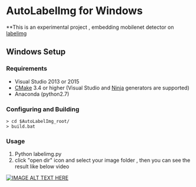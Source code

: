# AutoLabelImg for Windows

**This is an experimental project , embedding mobilenet detector on [labelimg](https://github.com/tzutalin/labelImg) 

## Windows Setup

### Requirements

 - Visual Studio 2013 or 2015
 - [CMake](https://cmake.org/) 3.4 or higher (Visual Studio and [Ninja](https://ninja-build.org/) generators are supported)
 - Anaconda (python2.7)
 
### Configuring and Building 

```
> cd $AutoLabelImg_root/
> build.bat
```

### Usage

1. Python labelimg.py
2. click "open dir" icon and select your image folder , then you can see the result like below video

[![IMAGE ALT TEXT HERE](https://img.youtube.com/vi/AJwl5agRRyY&t/0.jpg)](https://www.youtube.com/watch?v=AJwl5agRRyY&t)

